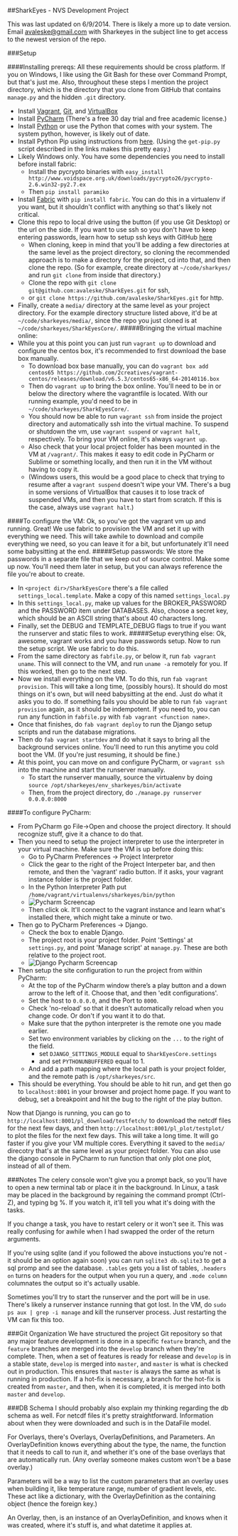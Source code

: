 ##SharkEyes - NVS Development Project

This was last updated on 6/9/2014. There is likely a more up to date version. Email avaleske@gmail.com with Sharkeyes in the subject line to get access to the newest version of the repo.

###Setup

####Installing prereqs:
All these requirements should be cross platform. If you on Windows, I like using the Git Bash for these over Command Prompt, but that's just me. Also, throughout these steps I mention the project directory, which is the directory that you clone from GitHub that contains `manage.py` and the hidden `.git` directory.
- Install [Vagrant](www.vagrantup.com), [Git](http://git-scm.com/), and [VirtualBox](https://www.virtualbox.org/wiki/Downloads)
- Install [PyCharm](http://www.jetbrains.com/pycharm/) (There's a free 30 day trial and free academic license.)
- Install [Python](https://www.python.org/) or use the Python that comes with your system. The system python, however, is likely out of date.    
- Install Python Pip using instructions from [here](https://pip.pypa.io/en/latest/installing.html). (Using the `get-pip.py` script described in the links makes this pretty easy.)
- Likely Windows only. You have some dependencies you need to install before install fabric:
  - Install the pycrypto binaries with `easy_install http://www.voidspace.org.uk/downloads/pycrypto26/pycrypto-2.6.win32-py2.7.ex`
  - Then `pip install paramiko`
- Install [Fabric](http://www.fabfile.org/installing.html) with `pip install fabric`. You can do this in a virtualenv if you want, but it shouldn't conflict with anything so that's likely not critical.
- Clone this repo to local drive using the button (if you use Git Desktop) or the url on the side. If you want to use ssh so you don't have to keep entering passwords, learn how to setup ssh keys with GitHub  [here](https://help.github.com/articles/generating-ssh-keys/)
  - When cloning, keep in mind that you'll be adding a few directories at the same level as the project directory, so cloning the recommended approach is to make a directory for the project, cd into that, and then clone the repo. (So for example, create directory at `~/code/sharkyes/` and run `git clone` from inside that directory.)
  - Clone the repo with `git clone git@github.com:avaleske/SharkEyes.git` for ssh,
  - or `git clone https://github.com/avaleske/SharkEyes.git` for http.
- Finally, create a `media/` directory at the same level as your project directory. For the example directory structure listed above, it'd be at `~/code/sharkeyes/media/`, since the repo you just cloned is at `~/code/sharkeyes/SharkEyesCore/`.
#####Bringing the virtual machine online:
- While you at this point you can just run `vagrant up`  to download and configure the centos box, it's recommended to first download the base box manually.
  - To download box base manually, you can do `vagrant box add centos65 https://github.com/2creatives/vagrant-centos/releases/download/v6.5.3/centos65-x86_64-20140116.box`
  - Then do `vagrant up` to bring the box online. You'll need to be in or below the directory where the vagrantfile is located. With our running example, you'd need to be in `~/code/sharkeyes/SharkEyesCore/`.
  - You should now be able to run `vagrant ssh` from inside the project directory and automatically ssh into the virtual machine. To suspend or shutdown the vm, use `vagrant suspend` or `vagrant halt`, respectively. To bring your VM online, it's always `vagrant up`.
  - Also check that your local project folder has been mounted in the VM at `/vagrant/`. This makes it easy to edit code in PyCharm or Sublime or something locally, and then run it in the VM without having to copy it.
  - (Windows users, this would be a good place to check that trying to resume after a `vagrant suspend` doesn't wipe your VM. There's a bug in some versions of VirtualBox that causes it to lose track of suspended VMs, and then you have to start from scratch. If this is the case, always use `vagrant halt`.)

####To configure the VM:
Ok, so you've got the vagrant vm up and running. Great! We use fabric to provision the VM and set it up with everything we need. This will take awhile to download and compile everything we need, so you can leave it for a bit, but unfortunately it'll need some babysitting at the end.
#####Setup passwords:
We store the passwords in a separate file that we keep out of source control. Make some up now. You'll need them later in setup, but you can always reference the file you're about to create.
- In `<project dir>/SharkEyesCore` there's a file called `settings_local.template`. Make a copy of this named `settings_local.py`
- In this `settings_local.py`, make up values for the BROKER_PASSWORD and the PASSWORD item under DATABASES. Also, choose a secret key, which should be an ASCII string that's about 40 characters long.
- Finally, set the DEBUG and TEMPLATE_DEBUG flags to true if you want the runserver and static files to work.
#####Setup everything else:
Ok, awesome, vagrant works and you have passwords setup. Now to run the setup script. We use fabric to do this.
- From the same directory as `fabfile.py`, or below it, run `fab vagrant uname`. This will connect to the VM, and run `uname -a` remotely for you. If this worked, then go to the next step.
- Now we install everything on the VM. To do this, run `fab vagrant provision`. This will take a long time, (possibly hours). It should do most things on it's own, but will need babysitting at the end. Just do what it asks you to do. If something fails you should be able to run `fab vagrant provision` again, as it should be indempotent. If you need to, you can run any function in `fabfile.py` with `fab vagrant <function name>`.
- Once that finishes, do `fab vagrant deploy` to run the Django setup scripts and run the database migrations.
- Then do `fab vagrant startdev` and do what it says to bring all the background services online. You'll need to run this anytime you cold boot the VM. (If you're just resuming, it should be fine.)
- At this point, you can move on and configure PyCharm, or `vagrant ssh` into the machine and start the runserver manually.
  - To start the runserver manually, source the virtualenv by doing `source /opt/sharkeyes/env_sharkeyes/bin/activate`
  - Then, from the project directory, do `./manage.py runserver 0.0.0.0:8000`

####To configure PyCharm:
- From PyCharm go File->Open and choose the project directory. It should recognize stuff, give it a chance to do that.
- Then you need to setup the project interpreter to use the interpreter in your virtual machine. Make sure the VM is up before doing this:
  - Go to PyCharm Preferences -> Project Interpretor
  - Click the gear to the right of the Project Interpeter bar, and then remote, and then the 'vagrant' radio button. If it asks, your vagrant instance folder is the project folder.
  - In the Python Interpreter Path put `/home/vagrant/virtualenvs/sharkeyes/bin/python`
  - ![Pycharm Screencap](https://raw.github.com/avaleske/resources/configure_interpreter.png)
  - Then click ok. It'll connect to the vagrant instance and learn what's installed there, which might take a minute or two.
- Then go to PyCharm Preferences -> Django.
  - Check the box to enable Django.
  - The project root is your project folder. Point 'Settings' at `settings.py`, and point 'Manage script' at `manage.py`. These are both relative to the project root.
  - ![Django Pycharm Screencap](https://raw.github.com/avaleske/resources/pycharm_django.png)
- Then setup the site configuration to run the project from within PyCharm:
  - At the top of the PyCharm window there’s a play button and a down arrow to the left of it. Choose that, and then 'edit configurations'.
  - Set the host to `0.0.0.0`, and the Port to `8000`.
  - Check 'no-reload' so that it doesn’t automatically reload when you change code. Or don't if you want it to do that.
  - Make sure that the python interpreter is the remote one you made earlier.
  - Set two environment variables by clicking on the `...` to the right of the field.
    - set `DJANGO_SETTINGS_MODULE` equal to `SharkEyesCore.settings`
    - and set `PYTHONUNBUFFERED` equal to 1.
  - And add a path mapping where the local path is your project folder, and the remote path is `/opt/sharkeyes/src`.
- This should be everything. You should be able to hit run, and get then go to `localhost:8001` in your browser and project home page. If you want to debug, set a breakpoint and hit the bug to the right of the play button.


Now that Django is running, you can go to `http://localhost:8001/pl_download/testfetch/` to download the netcdf files for the next few days, and then `http://localhost:8001/pl_plot/testplot/` to plot the files for the next few days. This will take a long time. It will go faster if you give your VM multiple cores. Everything it saved to the `media/` direcotry that's at the same level as your project folder. You can also use the django console in PyCharm to run function that only plot one plot, instead of all of them.

###Notes
The celery console won't give you a prompt back, so you'll have to open a new terminal tab or place it in the background. In Linux, a task may be placed in the background by regaining the command prompt (Ctrl-Z), and typing bg %<task number>. If you watch it, it'll tell you what it's doing with the tasks.

If you change a task, you have to restart celery or it won't see it. This was really confusing for awhile when I had swapped the order of the return arguments.

If you're using sqlite (and if you followed the above instuctions you're not - it should be an option again soon) you can run `sqlite3 db.sqlite3` to get a sql promp and see the database. `.tables` gets you a list of tables, `.headers on` turns on headers for the output when you run a query, and `.mode column` columnates the output so it's actually usable.

Sometimes you'll try to start the runserver and the port will be in use. There's likely a runserver instance running that got lost. In the VM, do `sudo ps aux | grep -i manage` and kill the runserver process. Just restarting the VM can fix this too.

###Git Organization
We have structured the project Git repository so that any major feature development is done in a specific `feature` branch, and the `feature` branches are merged into the `develop` branch when they're complete. Then, when a set of features is ready for release and `develop` is in a stable state, `develop` is merged into `master`, and `master` is what is checked out in production. This ensures that `master` is always the same as what is running in production. If a hot-fix is necessary, a branch for the hot-fix is created from `master`, and then, when it is completed, it is merged into both `master` and `develop`.

###DB Schema
I should probably also explain my thinking regarding the db schema as well.
For netcdf files it's pretty straightforward. Information about when they were downloaded and such is in the DataFile model.

For Overlays, there's Overlays, OverlayDefinitions, and Parameters. An OverlayDefinition knows everything about the type, the name, the function that it needs to call to run it, and whether it's one of the base overlays that are automatically run. (Any overlay someone makes custom won't be a base overlay.)

Parameters will be a way to list the custom parameters that an overlay uses when building it, like temperature range, number of gradient levels, etc. These act like a dictionary, with the OverlayDefinition as the containing object (hence the foreign key.)

An Overlay, then, is an instance of an OverlayDefinition, and knows when it was created, where it's stuff is, and what datetime it applies at.
